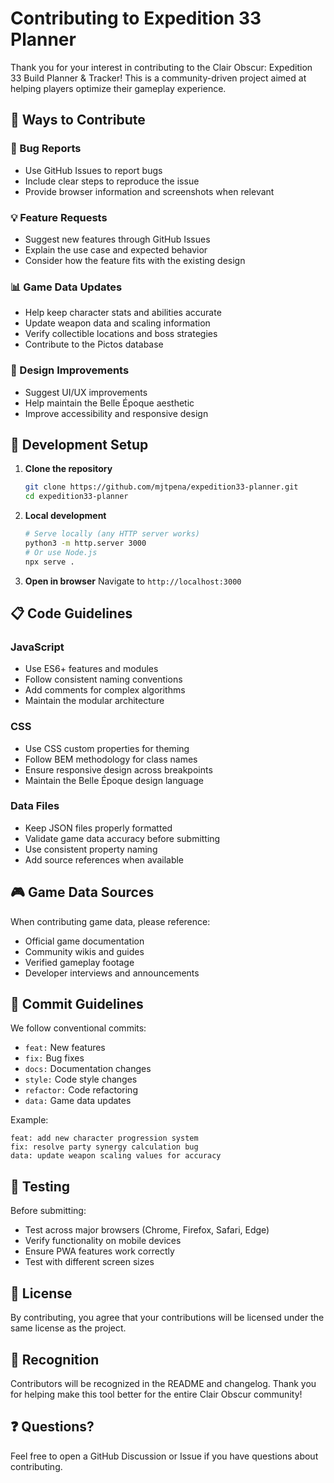 # Contributing to Expedition 33 Planner

Thank you for your interest in contributing to the Clair Obscur: Expedition 33 Build Planner & Tracker! This is a community-driven project aimed at helping players optimize their gameplay experience.

## 🎯 Ways to Contribute

### 🐛 Bug Reports
- Use GitHub Issues to report bugs
- Include clear steps to reproduce the issue
- Provide browser information and screenshots when relevant

### 💡 Feature Requests
- Suggest new features through GitHub Issues
- Explain the use case and expected behavior
- Consider how the feature fits with the existing design

### 📊 Game Data Updates
- Help keep character stats and abilities accurate
- Update weapon data and scaling information
- Verify collectible locations and boss strategies
- Contribute to the Pictos database

### 🎨 Design Improvements
- Suggest UI/UX improvements
- Help maintain the Belle Époque aesthetic
- Improve accessibility and responsive design

## 🚀 Development Setup

1. **Clone the repository**
   ```bash
   git clone https://github.com/mjtpena/expedition33-planner.git
   cd expedition33-planner
   ```

2. **Local development**
   ```bash
   # Serve locally (any HTTP server works)
   python3 -m http.server 3000
   # Or use Node.js
   npx serve .
   ```

3. **Open in browser**
   Navigate to `http://localhost:3000`

## 📋 Code Guidelines

### JavaScript
- Use ES6+ features and modules
- Follow consistent naming conventions
- Add comments for complex algorithms
- Maintain the modular architecture

### CSS
- Use CSS custom properties for theming
- Follow BEM methodology for class names
- Ensure responsive design across breakpoints
- Maintain the Belle Époque design language

### Data Files
- Keep JSON files properly formatted
- Validate game data accuracy before submitting
- Use consistent property naming
- Add source references when available

## 🎮 Game Data Sources

When contributing game data, please reference:
- Official game documentation
- Community wikis and guides
- Verified gameplay footage
- Developer interviews and announcements

## 📝 Commit Guidelines

We follow conventional commits:
- `feat:` New features
- `fix:` Bug fixes
- `docs:` Documentation changes
- `style:` Code style changes
- `refactor:` Code refactoring
- `data:` Game data updates

Example:
```
feat: add new character progression system
fix: resolve party synergy calculation bug
data: update weapon scaling values for accuracy
```

## 🧪 Testing

Before submitting:
- Test across major browsers (Chrome, Firefox, Safari, Edge)
- Verify functionality on mobile devices
- Ensure PWA features work correctly
- Test with different screen sizes

## 📄 License

By contributing, you agree that your contributions will be licensed under the same license as the project.

## 🙏 Recognition

Contributors will be recognized in the README and changelog. Thank you for helping make this tool better for the entire Clair Obscur community!

## ❓ Questions?

Feel free to open a GitHub Discussion or Issue if you have questions about contributing.